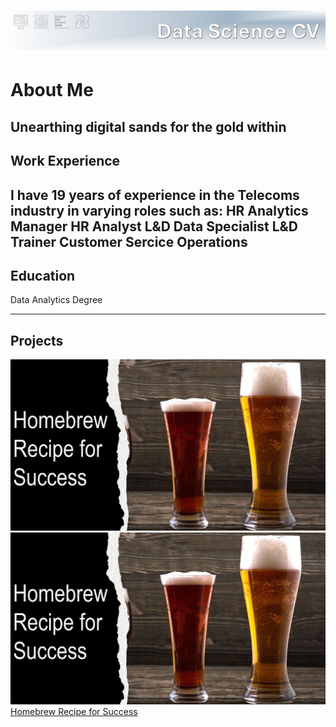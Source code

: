 ![Header](assets/Header.png) 

# About Me
Unearthing digital sands for the gold within
---
## Work Experience
I have 19 years of experience in the Telecoms industry in varying roles such as:
HR Analytics Manager
HR Analyst
L&D Data Specialist
L&D Trainer
Customer Sercice Operations
---
## Education
Data Analytics Degree

---
## Projects
[![Homebrew Recipe for Success](assets/Homebrew.png)](./homebrew_recipe_for_success.md)
![Homebrew](assets/Homebrew.png)
[Homebrew Recipe for Success](./homebrew_recipe_for_success.md)
